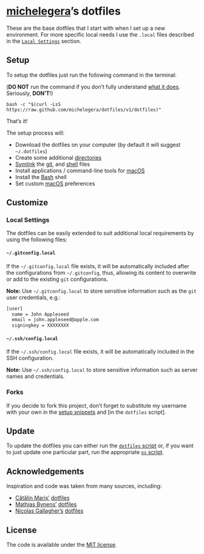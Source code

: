 # [michelegera](https://github.com/michelegera)’s dotfiles

These are the base dotfiles that I start with when I set up a
new environment. For more specific local needs I use the `.local`
files described in the [`Local Settings`](#local-settings) section.

## Setup

To setup the dotfiles just run the following command in the
terminal:

(**DO NOT** run the command if you don’t fully
understand [what it does](dotfiles). Seriously, **DON’T**!)

`bash -c "$(curl -LsS https://raw.github.com/michelegera/dotfiles/v1/dotfiles)"`

That’s it!

The setup process will:

- Download the dotfiles on your computer (by default it will suggest
  `~/.dotfiles`)
- Create some additional [directories](os/create_directories.sh)
- [Symlink](os/create_symbolic_links.sh) the
  [git](git), and
  [shell](shell) files
- Install applications / command-line tools for
  [macOS](os/installs/main.sh)
- Install the
  [Bash](https://www.gnu.org/software/bash/) shell
- Set custom
  [macOS](os/preferences/main.sh) preferences

## Customize

### Local Settings

The dotfiles can be easily extended to suit additional local
requirements by using the following files:

#### `~/.gitconfig.local`

If the `~/.gitconfig.local` file exists, it will be automatically
included after the configurations from `~/.gitconfig`, thus, allowing
its content to overwrite or add to the existing `git` configurations.

**Note:** Use `~/.gitconfig.local` to store sensitive information such
as the `git` user credentials, e.g.:

```bash
[user]
  name = John Appleseed
  email = john.appleseed@apple.com
  signingkey = XXXXXXXX
```

#### `~/.ssh/config.local`

If the `~/.ssh/config.local` file exists, it will be automatically included in
the SSH configuration.

**Note:** Use `~/.ssh/config.local` to store sensitive information such as
server names and credentials.

### Forks

If you decide to fork this project, don’t forget to substitute my
username with your own in the [setup snippets](#setup) and [in the
`dotfiles` script].

## Update

To update the dotfiles you can either run the [`dotfiles`
script](dotfiles) or, if you want to just update one particular part,
run the appropriate [`os` script](os).

## Acknowledgements

Inspiration and code was taken from many sources, including:

- [Cătălin Mariș’](https://github.com/alrra)
  [dotfiles](https://github.com/alrra/dotfiles)
- [Mathias Bynens’](https://github.com/mathiasbynens)
  [dotfiles](https://github.com/mathiasbynens/dotfiles)
- [Nicolas Gallagher’s](https://github.com/necolas)
  [dotfiles](https://github.com/necolas/dotfiles)

## License

The code is available under the [MIT license](LICENSE.txt).
